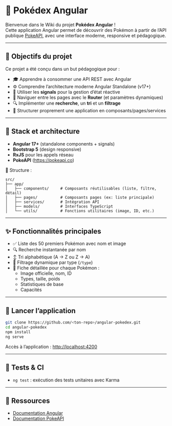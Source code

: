 # 📘 Pokédex Angular

Bienvenue dans le Wiki du projet **Pokédex Angular** !  
Cette application Angular permet de découvrir des Pokémon à partir de l’API publique [PokeAPI](https://pokeapi.co), avec une interface moderne, responsive et pédagogique.

---

## 🎯 Objectifs du projet

Ce projet a été conçu dans un but pédagogique pour :

- 🎓 Apprendre à consommer une API REST avec Angular
- ⚙️ Comprendre l’architecture moderne Angular Standalone (v17+)
- 🧠 Utiliser les **signals** pour la gestion d’état réactive
- 🧭 Naviguer entre les pages avec le **Router** (et paramètres dynamiques)
- 🔍 Implémenter une **recherche**, un **tri** et un **filtrage**
- 📁 Structurer proprement une application en composants/pages/services

---

## 🧱 Stack et architecture

- **Angular 17+** (standalone components + signals)
- **Bootstrap 5** (design responsive)
- **RxJS** pour les appels réseau
- **PokeAPI** (https://pokeapi.co)

📁 Structure :
```
src/
├── app/
│   ├── components/     # Composants réutilisables (liste, filtre, détail)
│   ├── pages/          # Composants pages (ex: liste principale)
│   ├── services/       # Intégration API
│   ├── models/         # Interfaces TypeScript
│   └── utils/          # Fonctions utilitaires (image, ID, etc.)
```

---

## ✨ Fonctionnalités principales

- ✅ Liste des 50 premiers Pokémon avec nom et image
- 🔍 Recherche instantanée par nom
- ↕️ Tri alphabétique (A → Z ou Z → A)
- 🧪 Filtrage dynamique par type (`/type`)
- 🧾 Fiche détaillée pour chaque Pokémon :
  - Image officielle, nom, ID
  - Types, taille, poids
  - Statistiques de base
  - Capacités

---

## 🚀 Lancer l’application

```bash
git clone https://github.com/<ton-repo>/angular-pokedex.git
cd angular-pokedex
npm install
ng serve
```

Accès à l’application : [http://localhost:4200](http://localhost:4200)

---

## 🧪 Tests & CI

- `ng test` : exécution des tests unitaires avec Karma


---

## 🔗 Ressources

- [Documentation Angular](https://angular.io/docs)
- [Documentation PokeAPI](https://pokeapi.co/docs/v2)